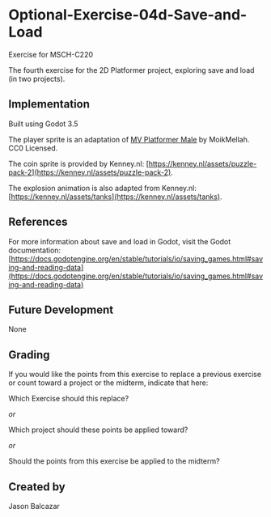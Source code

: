 # Optional-Exercise-04d-Save-and-Load

Exercise for MSCH-C220

The fourth exercise for the 2D Platformer project, exploring save and load (in two projects).

## Implementation

Built using Godot 3.5

The player sprite is an adaptation of [MV Platformer Male](https://opengameart.org/content/mv-platformer-male-32x64) by MoikMellah. CC0 Licensed.

The coin sprite is provided by Kenney.nl: [https://kenney.nl/assets/puzzle-pack-2](https://kenney.nl/assets/puzzle-pack-2).

The explosion animation is also adapted from Kenney.nl: [https://kenney.nl/assets/tanks](https://kenney.nl/assets/tanks).


## References

For more information about save and load in Godot, visit the Godot documentation: [https://docs.godotengine.org/en/stable/tutorials/io/saving_games.html#saving-and-reading-data](https://docs.godotengine.org/en/stable/tutorials/io/saving_games.html#saving-and-reading-data)


## Future Development

None

## Grading

If you would like the points from this exercise to replace a previous exercise or count toward a project or the midterm, indicate that here:

Which Exercise should this replace?

*or* 

Which project should these points be applied toward?

*or*

Should the points from this exercise be applied to the midterm?

## Created by 

Jason Balcazar
